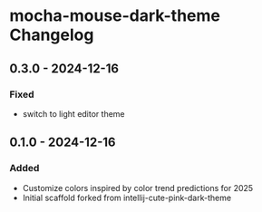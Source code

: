 <!-- Keep a Changelog guide -> https://keepachangelog.com -->

# mocha-mouse-dark-theme Changelog

## 0.3.0 - 2024-12-16
### Fixed
- switch to light editor theme

## 0.1.0 - 2024-12-16
### Added
- Customize colors inspired by color trend predictions for 2025
- Initial scaffold forked from intellij-cute-pink-dark-theme
